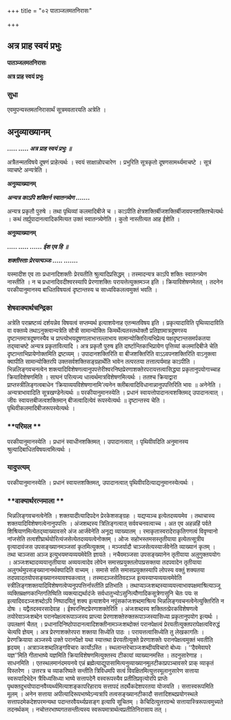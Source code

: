 +++
title = "०२ पातञ्जलमतनिरासः"

+++


## अत्र प्राह स्वयं प्रभुः

**पातञ्जलमतनिरासः**

**अत्र प्राह स्वयं प्रभुः**

### **सुधा**

एवमुपन्यस्तमतनिरासार्थं सूत्रमवतारयति अत्रेति ।

## **अनुव्याख्यानम्**

***..... ..... अत्र प्राह स्वयं प्रभुः ॥***

अत्रैतन्मतविषये दूषणं प्राहेत्यर्थः । स्वयं साक्षान्नोपचारेण । प्रभुरिति सूत्रकृतो दूषणसामर्थ्यमाचष्टे । सूत्रं व्याचष्टे अन्यत्रेति ।

**अनुव्याख्यानम्**

***अन्यत्र काऽपि शक्तिर्न स्वातन्त्र्येण .......***

अन्यत्र प्रकृतौ पुरुषे । तथा पृथिव्यां कलमादिबीजे च । काऽपीति क्षेत्रशक्तिर्बीजशक्तिर्बीजावपनशक्तिश्चेत्यर्थः । कथं तर्ह्युपादानत्वादिकमित्यत उक्तं स्वातन्त्र्येणेति । कुतो नास्तीत्यत आह ईशेति ।

**अनुव्याख्यानम्**

***..... ..... ...... ईश एव हि ॥***

***शक्तीस्ताः प्रेरयत्यञ्जः ..... .......***

यस्मादीश एव ताः प्रधानादिशक्तीः प्रेरयतीति श्रुत्यादिप्रसिद्धम् । तस्मादन्यत्र काऽपि शक्तिः स्वातन्त्र्येण नास्तीति । न च प्रधानादिवदीश्वरस्यापि प्रेरणाशक्तिः परायत्तेत्युक्तमञ्ज इति । क्रियाविशेषणमेतत् । तदनेन परकीयानुमानस्य बाधितविषयत्वं दृष्टान्तस्य च साध्यविकलत्वमुक्तं भवति ।

### **शेषवाक्यार्थचन्द्रिका**

अत्रेति पराम्रष्टव्यं दर्शयन्नेव विषयत्वं सप्तम्यर्थ इत्याशयेनाह एतन्मतविषय इति । प्रकृत्यादाविति पृथिव्यादाविति वा वक्तव्ये तथाऽनुक्त्वान्यत्रेति सौत्री सामान्योक्तिः किमर्थेत्यतस्तथोक्तौ प्रतिज्ञामात्रदूषणस्य दृष्टान्तमात्रदूषणस्यैव च प्राप्त्योभयदूषणालाभात्तल्लाभाय सामान्योक्तिरित्यभिप्रेत्य पक्षदृष्टान्तसमर्पकतया तद्य्वाचष्टे अन्यत्र प्रकृतावित्यादि । अत्र प्रकृतौ पुरुष इति दार्ष्टान्तिकाभिप्रायेण पृत्तिव्यां कलमादिबीजे चेति दृष्टान्ताभिप्रायेणोक्तमिति द्रष्टव्यम् । उपादानशक्तिरिति वा बीजशक्तिरिति वाऽऽवपनशक्तिरिति वाऽनुक्त्वा क्वापीति सामान्योक्तिरपि उक्तसर्वशक्तिसङ्ग्रहार्थेति भावेन तत्परतया तत्तात्पर्यमाह काऽपीति । भिन्नलिङ्गवचनत्वेन शक्त्यादिविशेषणत्वानुपपत्तेरीश्वरनिष्ठप्रेरणाशक्तेरपरायत्तत्वासिद्ध्या प्रकृतानुपयोगाच्चाह क्रियाविशेषणमिति । साघनं परित्यज्य धात्वर्थमात्रविशेषणमित्यर्थः । ततश्च क्रियाद्वारा प्राप्तस्त्रीलिङ्गत्वबाधेन ‘क्रियाव्ययविशेषणानामि’त्यनेन क्लीबत्वादिविधानान्नानुपपत्तिरिति भावः ॥ अनेनेति । अन्यत्राभावादिति सूत्रखण्डेनेत्यर्थः ॥ परकीयानुमानस्येति । प्रधानं स्वायत्तोपादानत्वशक्तिमद् उपादानत्वात् । जीवः स्वायत्तबीजत्वशक्तिमान् बीजत्वादित्येवं रूपस्येत्यर्थः ॥ दृष्टान्तस्य चेति । पृथिवीकलमादिबीजरूपस्येत्यर्थः ।

### **परिमल **

परकीयानुमानस्येति । प्रधानं स्वाधीनशक्तिमत् । उपादानत्वात् । पृथिवीवदिति अनुमानस्य श्रुत्यादिबाधितविषयत्वमित्यर्थः ।

### **यादुपत्यम्**

परकीयानुमानस्येति । प्रधानं स्वायत्तशक्तिमत्, उपादानत्वात् पृथिवीवदित्याद्यनुमानस्येत्यर्थः ।

### **वाक्यार्थरत्नमाला **

भिन्नलिङ्गवचनत्वेनेति । शक्तयादीत्यादिपदेन प्रेरकेशसङ्ग्रहः । यद्यप्यञ्च इत्येतदव्ययमेव । तथाचास्य शक्तयादिविशेषणत्वेनानुपपत्तिः । अंजशब्दस्य त्रिलिङ्गत्वात् सर्ववचनवत्वाच्च । अत एव अहन्नहिं पर्वते शिश्रियाणमित्येतद्य्वाख्यावसरे अंज आर्जवेनेति अनूद्य व्याख्यातम् । रमाकृतास्वरादेराकृतिगणत्वं विवृण्वानो नांजसेति तत्वशीघ्रार्थयोरित्यंजसेत्येतदव्ययत्वेनोक्तम् । ओजः सहोभस्तमसस्तृतीयाया इत्येतत्सूत्रीय वृत्यादावंजस उपसङ्ख्यानमञ्जसां कृतमित्युक्तम् । मञ्जर्यादौ चाञ्जसेत्यस्यार्जवेनेति व्याख्यानं कृतम् । तथा चाञ्जसा अञ्ज इत्युभयमप्यव्ययमेवेति ज्ञायते । नचैवमञ्जसा उपसङ्ख्यानेन तृतीयाया अलुगुक्तययोगः । अञ्जःशब्दादव्ययात्तृतीयाया अव्ययत्वादेव लोपेन समासप्रयुक्तलोपाप्रसक्तया तदपवादेन तृतीयाया अलुगर्थमुपसङ्ख्यानानर्थक्यादिति वाच्यम् । समासे सति समासप्रयुक्तस्यापि लोपस्य वक्तुं शक्यतया तदपवादतयोपसङ्ख्यानस्यावश्यकत्वात् । तस्मादञ्जसेतिवदञ्ज इत्यस्याप्यव्ययत्वमेवेति स्त्रीलिङ्गशक्तयादिविशेषणत्वेप्यनुपपत्तिर्नास्तीति प्रतिभाति । तथाप्यञ्जःशब्दस्याव्ययत्त्वाभावपक्षमाश्रित्याञ्जू व्यक्तिम्रक्षणकान्तिगतिष्विति व्यक्त्याद्यर्थादंजेः सर्वधातुभ्योऽसुनित्यौणादिकसूत्रेणासुनि चेतः पयः स इत्यादिवदञ्जःशब्दोऽपि निष्पादयितुं शक्य इत्याशयेन नपुंसकांजःशब्दमाश्रित्य भिन्नलिङ्गवचनत्वेनेत्युक्तिरिति न दोषः । यद्वैतदस्वरसादेवाह । ईश्वरनिष्टप्रेरणाशक्तेरिति । अंजःशब्दस्य शक्तितत्प्रेरकविशेषणत्वे तयोरेवाञ्जःशब्देन परानपेक्षत्वरूपाञ्जस्य प्राप्त्या प्रेरणाशक्तेरुक्तरूपाञ्जस्यासिध्या प्रकृतानुपयोग इत्यर्थः । उपलक्षणं चैतत् । प्रधानादिनिष्ठोपादानत्वादिशक्तीनामञ्जःशब्दोक्तं परानपेक्षत्वं प्रेरयतीत्युक्तपरापेक्षत्वविरुद्धं चेत्यपि ज्ञेयम् । अत्र प्रेरणाशक्तेरपरा शक्तया सिध्येति पाठः । परायत्तत्वासिध्येति तु लेखकागतिः । प्रेरणक्रियाया अञ्जस्ये उक्ते परानपेक्षो यथा स्यात्तथा प्रेरयतीत्युक्ते प्रेरणाशक्तेः परानपेक्षत्वमुक्तं भवतीति हृदयम् । अत्राञ्जःशब्दलिङ्गविचारः कार्योऽस्ति । स्थलान्तरेचाञ्जःशब्दीयविचारो बोध्यः । ‘‘दैवमेवापरे यज्ञ’’मिति गीताभाष्ये यज्ञमिति क्रियाविशेषणमित्युक्तस्य टीकायां व्याख्यानमस्ति । तदनुसारेणाह । साधनमिति । एतस्थलमानंदमयनये एन्नं ब्रह्मेत्याद्युपासामित्यनुव्याख्यानमूलटीकाप्रपञ्चावसरे प्राक् व्याकृतं विस्तरेण । उत्तरत्र च व्याकरिष्यते सन्तीति त्रिविधमपि सत्वं विवक्षितमित्युत्तरमूलानुसारेण सत्ताया स्वरूपादिभेदेन त्रैविध्यसिध्या भाष्ये सत्तापदेनै वस्वरूपस्यैव प्रतीतिप्रवृत्योरपि प्राप्तेः पृथक्तदुभयोपादानवैय्यर्थ्यमित्याशङ्कापरिहाराय सत्तापदं तदर्थैकदेशपरतया योजयति । सत्तास्वरूपमिति मूलम् । अनेन सत्ताया अपीत्यादिरूपभाष्येऽन्यत्रापि तत्वसङ्ख्यानटीकादौ सत्तादिशब्दप्रयोगस्थले सत्तापदमेकदेशपरमन्यथा पदान्तरवैयर्थ्यप्रसङ्ग इत्यापि सूचितम् । केचिदित्युत्तरग्रन्थे सत्तायास्त्रिरूपत्वमुच्यते तदनर्थकम् । नचोत्तरभाष्यगतसन्तीत्यस्य स्वरूपमात्रार्थत्वप्रतीतिनिरासाय तत् ।


